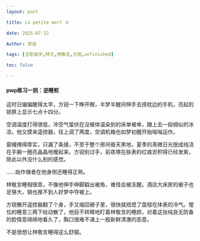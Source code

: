 ```yaml
---
layout: post

title: La petite mort ③ 

date: 2025-07-22

Author: 克诺

tags: [全职高手,林方,林敬言,方锐,unfinished]

toc: false

---
```


#### pwp练习一则：逆睡煎

这时日偏偏醒得太早，方锐一下睁开眼，半梦半醒间伸手去捞枕边的手机，亮起的锁屏上显示七点十四分。

空调温度打得很低，冷空气蛰伏在没被体温染到的床单被单，蹭上去一段绸似的冰凉。他又摸来遥控器，往上调了两度，空调机箱也如梦初醒开始嗡嗡运作。

窗幔掩得厚实，只漏了条缝，不至于整个房间昏天黑地，夏季的熹微日光抿成线浇在手腕一圈亮晶晶地暧起来。方锐别过手，前夜啄在肤表的红痕淤积得已经发紫，除此以外没什么别的感觉。

……始作俑者在他身侧还睡得正熟。

林敬言睡相很乖，不像他伸手伸脚戳出被角，难怪会被冻醒。酒店大床房的被子也足够大，锅也推不到人好梦中夺被上。

方锐撇开遥控器翻了个身，手又缩回被子里，很快就捂熄了盘桓在体表的冷气。惺忪的睡意三两下给动散了，他目不转睛地盯着林敬言的睡颜，对着这张纯良无防备的脸情意绵绵地看久了，胸口很难不涌上一股新鲜清澈的恶意。

不是很想让林敬言睡得这么舒服。
